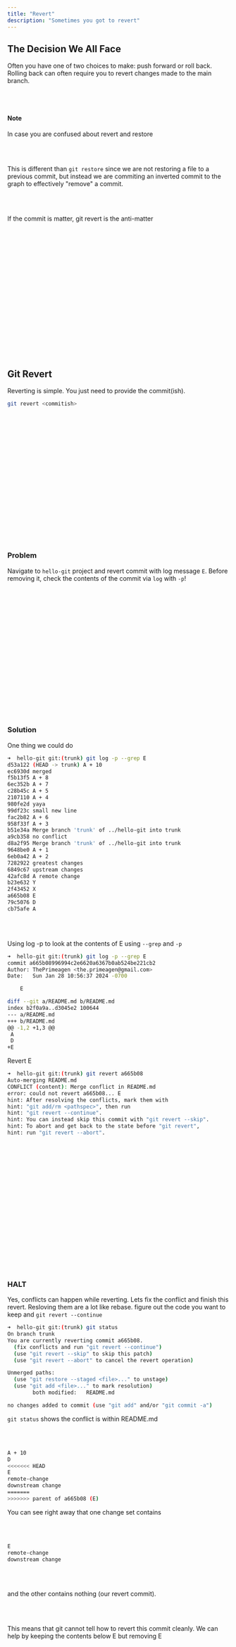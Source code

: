 ```yaml
---
title: "Revert"
description: "Sometimes you got to revert"
---
```


## The Decision We All Face
Often you have one of two choices to make: push forward or roll back.  Rolling
back can often require you to revert changes made to the main branch.

<br>
<br>

#### Note
In case you are confused about revert and restore

<br>
<br>

This is different than `git restore` since we are not restoring a file to a
previous commit, but instead we are commiting an inverted commit to the
graph to effectively "remove" a commit.

<br>
<br>

If the commit is matter, git revert is the anti-matter

<br>
<br>
<br>
<br>
<br>
<br>
<br>
<br>
<br>
<br>
<br>
<br>
<br>
<br>
<br>
<br>
<br>

## Git Revert
Reverting is simple.  You just need to provide the commit(ish).
```bash
git revert <commitish>
```

<br>
<br>
<br>
<br>
<br>
<br>
<br>
<br>
<br>
<br>
<br>
<br>
<br>
<br>
<br>
<br>
<br>

### Problem
Navigate to `hello-git` project and revert commit with log message `E`.  Before
removing it, check the contents of the commit via `log` with `-p`!

<br>
<br>
<br>
<br>
<br>
<br>
<br>
<br>
<br>
<br>
<br>
<br>
<br>
<br>
<br>
<br>
<br>

### Solution
One thing we could do

```bash
➜  hello-git git:(trunk) git log -p --grep E
d53a122 (HEAD -> trunk) A + 10
ec6930d merged
f5b13f5 A + 8
6ec352b A + 7
c28b45c A + 5
2107110 A + 4
980fe2d yaya
99df23c small new line
fac2b82 A + 6
958f33f A + 3
b51e34a Merge branch 'trunk' of ../hello-git into trunk
a9cb358 no conflict
d8a2f95 Merge branch 'trunk' of ../hello-git into trunk
9648be0 A + 1
6eb0a42 A + 2
7282922 greatest changes
6849c67 upstream changes
42afc8d A remote change
b23e632 Y
2f43452 X
a665b08 E
79c5076 D
cb75afe A
```

<br>
<br>

Using log -p to look at the contents of E using `--grep` and `-p`
```bash
➜  hello-git git:(trunk) git log -p --grep E
commit a665b08996994c2e6620a6367b0ab524be221cb2
Author: ThePrimeagen <the.primeagen@gmail.com>
Date:   Sun Jan 28 10:56:37 2024 -0700

    E

diff --git a/README.md b/README.md
index b2f0a9a..d3045e2 100644
--- a/README.md
+++ b/README.md
@@ -1,2 +1,3 @@
 A
 D
+E
```

Revert E

```bash
➜  hello-git git:(trunk) git revert a665b08
Auto-merging README.md
CONFLICT (content): Merge conflict in README.md
error: could not revert a665b08... E
hint: After resolving the conflicts, mark them with
hint: "git add/rm <pathspec>", then run
hint: "git revert --continue".
hint: You can instead skip this commit with "git revert --skip".
hint: To abort and get back to the state before "git revert",
hint: run "git revert --abort".
```

<br>
<br>
<br>
<br>
<br>
<br>
<br>
<br>
<br>
<br>
<br>
<br>
<br>
<br>
<br>
<br>
<br>

### HALT
Yes, conflicts  can happen while reverting. Lets fix the conflict and finish
this revert.  Resloving them are a lot like rebase.  figure out the code you
want to keep and `git revert --continue`

```bash
➜  hello-git git:(trunk) git status
On branch trunk
You are currently reverting commit a665b08.
  (fix conflicts and run "git revert --continue")
  (use "git revert --skip" to skip this patch)
  (use "git revert --abort" to cancel the revert operation)

Unmerged paths:
  (use "git restore --staged <file>..." to unstage)
  (use "git add <file>..." to mark resolution)
        both modified:   README.md

no changes added to commit (use "git add" and/or "git commit -a")
```

`git status` shows the conflict is within README.md

<br>
<br>

```bash
A + 10
D
<<<<<<< HEAD
E
remote-change
downstream change
=======
>>>>>>> parent of a665b08 (E)
```

You can see right away that one change set contains

<br>
<br>

```bash
E
remote-change
downstream change
```

<br>
<br>

and the other contains nothing (our revert commit).

<br>
<br>

This means that git cannot tell how to revert this commit cleanly.  We can help
by keeping the contents below E but removing E

<br>
<br>
<br>
<br>
<br>
<br>
<br>
<br>
<br>
<br>
<br>
<br>
<br>
<br>
<br>
<br>
<br>

### Problem
Finish the revert by fixing the conflict then use `git revert --continue`

<br>
<br>

use git log to see what the revert looks like

<br>
<br>
<br>
<br>
<br>
<br>
<br>
<br>
<br>
<br>
<br>
<br>
<br>
<br>
<br>
<br>
<br>

### Solution
Merge conflict fixed

```bash
A + 10
D
remote-change
downstream change
```

Now, just like rebase, we have to `git revert --continue`

```bash
➜  hello-git git:(trunk) git add .
➜  hello-git git:(trunk) git revert --continue

Revert "E"

This reverts commit a665b08996994c2e6620a6367b0ab524be221cb2.

# Conflicts:
#	README.md

# Please enter the commit message for your changes. Lines starting
# with '#' will be ignored, and an empty message aborts the commit.
#
# On branch trunk
# You are currently reverting commit a665b08.
#
# Changes to be committed:
#	modified:   README.md
#

[trunk 7488b35] Revert "E"
 1 file changed, 1 deletion(-)
```

The commit message contains a nice message explaining exactly what commit you
revert if any history looker decides to peruse the commits.  A git log -p -1
shows the contents of the change too

```bash
commit 7488b357e64cf426eaa3390a6c406e2d10f63f40 (HEAD -> trunk)
Author: ThePrimeagen <ThePrimeagen@netflix.com>
Date:   Sun Feb 25 20:35:16 2024 -0700

    Revert "E"

    This reverts commit a665b08996994c2e6620a6367b0ab524be221cb2.

diff --git a/README.md b/README.md
index eb42c13..38dc2c1 100644
--- a/README.md
+++ b/README.md
@@ -1,5 +1,4 @@
 A + 10
 D
-E
 remote-change
 downstream change
```

<br>
<br>
<br>
<br>
<br>
<br>
<br>
<br>
<br>
<br>
<br>
<br>
<br>
<br>
<br>
<br>
<br>

